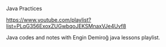 Java Practices

https://www.youtube.com/playlist?list=PLqG356ExoxZUGwbqoJEKSMnaxVJe4Uvf8

Java codes and notes with Engin Demiroğ java lessons playlist.

